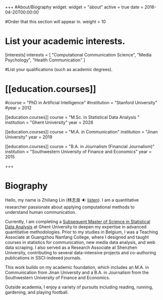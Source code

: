 +++
#About/Biography widget.
widget = "about"
active = true
date = 2016-04-20T00:00:00

#Order that this section will appear in.
weight = 10

# List your academic interests.
[interests]
  interests = [
    "Computational Communication Science",
    "Media Psychology",
    "Health Communication"
  ]


#List your qualifications (such as academic degrees).

# [[education.courses]]

#course = "PhD in Artificial Intelligence"
#institution = "Stanford University"
#year = 2012

[[education.courses]]
  course = "M.Sc. in Statistical Data Analysis  "
  institution = "Ghent University"
  year = 2026

[[education.courses]]
  course = "M.A. in Communication"
  institution = "Jinan University"
  year = 2019 

[[education.courses]]
  course = "B.A. in Journalism (Financial Journalism)"
  institution = "Southwestern University of Finance and Economics"
  year = 2015

+++

# Biography

Hello, my name is Zhiliang Lin (林志良 :sound: [listen](http://www.zhilianglin.com/files/zhiliang-lin.ogg)). I am a quantitative researcher passionate about applying computational methods to understand human communication. 

Currently, I am completing a [Subsequent Master of Science in Statistical Data Analysis](https://studiekiezer.ugent.be/2026/master-of-science-in-statistical-data-analysis-en) at Ghent University to deepen my expertise in advanced quantitative methodologies. Prior to my studies in Belgium, I was a  Teaching Associate at Guangzhou Nanfang College, where I designed and taught courses in statistics for communication, new media data analysis, and web data scraping. I also served as a Research Associate at Shenzhen University, contributing to several data-intensive projects and co-authoring publications in SSCI-indexed journals.

This work builds on my academic foundation, which includes an M.A. in Communication from Jinan University and a B.A. in Journalism from the Southwestern University of Finance and Economics.

Outside academia, I enjoy a variety of pursuits including reading, running, gardening, and playing football.
